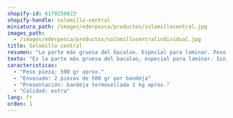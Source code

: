 ```yaml
---
shopify-id: 6170250823
shopify-handle: solomillo-central
miniatura_path: /images/ederpesca/productos/solomillocentral.jpg
images_path:
  - /images/ederpesca/productos/solomillocentralindividual.jpg
title: Solomillo central
resumen: "La parte más gruesa del bacalao. Especial para laminar. Peso pieza 500 gr. 2 piezas por bandeja."
texto: "Es la parte más gruesa del bacalao, especial para laminar. Sin espina. Normalmente se divide por la mitad para obtener una ración."
caracteristicas:
  - "Peso pieza: 500 gr aprox."
  - "Envasado: 2 piezas de 500 gr por bandeja"
  - "Presentación: bandeja termosellada 1 kg aprox."
  - "Calidad: extra"
lang: fr
orden: 1
---
```

